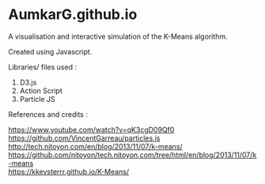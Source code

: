 # AumkarG.github.io



A visualisation and interactive simulation of the K-Means algorithm.

Created using Javascript.

Libraries/ files used :
1) D3.js
2) Action Script
3) Particle JS


References and credits :

https://www.youtube.com/watch?v=qK3cgD09Qf0
https://github.com/VincentGarreau/particles.js<br>
http://tech.nitoyon.com/en/blog/2013/11/07/k-means/<br>
https://github.com/nitoyon/tech.nitoyon.com/tree/html/en/blog/2013/11/07/k-means<br>
https://kkevsterrr.github.io/K-Means/
